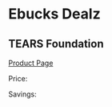 
# Ebucks Dealz
## TEARS Foundation
[Product Page](https://www.ebucks.com/web/shop/productSelected.do?prodId=216820549&catId=365579701)

Price: 

Savings: 


	
